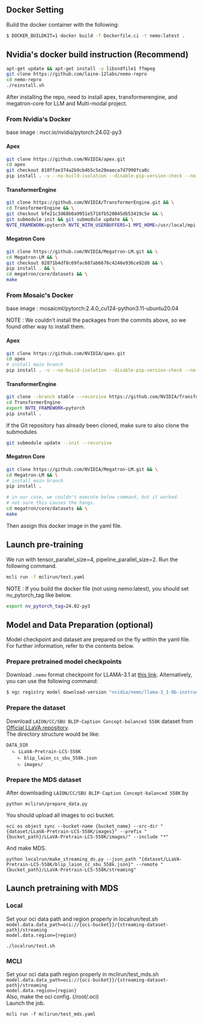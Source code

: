 ## Docker Setting

Build the docker container with the following:

```bash
$ DOCKER_BUILDKIT=1 docker build -f Dockerfile.ci -t nemo:latest .
```

## Nvidia's docker build instruction (Recommend)

```bash
apt-get update && apt-get install -y libsndfile1 ffmpeg
git clone https://github.com/laine-12labs/nemo-repro
cd nemo-repro
./reinstall.sh
```

After installing the repo, need to install apex, transformerengine, and megatron-core for LLM and Multi-modal project.

### From Nvidia's Docker

base image : nvcr.io/nvidia/pytorch:24.02-py3

#### Apex
```bash
git clone https://github.com/NVIDIA/apex.git
cd apex
git checkout 810ffae374a2b9cb4b5c5e28eaeca7d7998fca0c
pip install . -v --no-build-isolation --disable-pip-version-check --no-cache-dir --config-settings "--build-option=--cpp_ext --cuda_ext --fast_layer_norm --distributed_adam --deprecated_fused_adam --group_norm"
```

#### TransformerEngine
```bash
git clone https://github.com/NVIDIA/TransformerEngine.git && \
cd TransformerEngine && \
git checkout bfe21c3d68b0a9951e5716fb520045db53419c5e && \
git submodule init && git submodule update && \
NVTE_FRAMEWORK=pytorch NVTE_WITH_USERBUFFERS=1 MPI_HOME=/usr/local/mpi pip install .
```

#### Megatron Core
```bash
git clone https://github.com/NVIDIA/Megatron-LM.git && \
cd Megatron-LM && \
git checkout 02871b4df8c69fac687ab6676c4246e936ce92d0 && \
pip install . && \
cd megatron/core/datasets && \
make
```

### From Mosaic's Docker

base image : mosaicml/pytorch:2.4.0_cu124-python3.11-ubuntu20.04

NOTE : We couldn't install the packages from the commits above, so we found other way to install them.

#### Apex
```bash
git clone https://github.com/NVIDIA/apex.git
cd apex
# install main branch
pip install . -v --no-build-isolation --disable-pip-version-check --no-cache-dir --config-settings "--build-option=--cpp_ext --cuda_ext --fast_layer_norm --distributed_adam --deprecated_fused_adam --group_norm"
```

#### TransformerEngine
```bash
git clone --branch stable --recursive https://github.com/NVIDIA/TransformerEngine.git
cd TransformerEngine
export NVTE_FRAMEWORK=pytorch
pip install .
```

If the Git repository has already been cloned, make sure to also clone the submodules
```bash
git submodule update --init --recursive
```

#### Megatron Core
```bash
git clone https://github.com/NVIDIA/Megatron-LM.git && \
cd Megatron-LM && \
# install main branch
pip install .

# in our case, we couldn't execute below command, but it worked.
# not sure this causes the hangs.
cd megatron/core/datasets && \
make
```

Then assign this docker image in the yaml file.

## Launch pre-training

We run with tensor_parallel_size=4, pipeline_parallel_size=2. Run the following command.

```bash
mcli run -f mclirun/test.yaml
```

NOTE : If you build the docker file (not using nemo:latest), you should set nv_pytorch_tag like below.
```bash
export nv_pytorch_tag=24.02-py3
```

## Model and Data Preparation (optional)

Model checkpoint and dataset are prepared on the fly within the yaml file. For further information, refer to the contents below.

### Prepare pretrained model checkpoints

Download `.nemo` format checkpoint for LLAMA-3.1 at [this link](https://catalog.ngc.nvidia.com/orgs/nvidia/teams/nemo/models/llama-3_1-8b-instruct-nemo). Alternatively, you can use the following command:<br>

```bash
$ ngc registry model download-version "nvidia/nemo/llama-3_1-8b-instruct-nemo:1.0"
```

### Prepare the dataset

Download `LAION/CC/SBU BLIP-Caption Concept-balanced 558K` dataset from [Official LLaVA repository](https://github.com/haotian-liu/LLaVA/blob/main/docs/Data.md).<br>
The directory structure would be like:<br>
```
DATA_DIR
  ㄴ LLaVA-Pretrain-LCS-558K
    ㄴ blip_laion_cc_sbu_558k.json
    ㄴ images/
```

### Prepare the MDS dataset
After downloading `LAION/CC/SBU BLIP-Caption Concept-balanced 558K` by
```
python mclirun/prepare_data.py
```

You should upload all images to oci bucket.
```
oci os object sync --bucket-name {bucket_name} --src-dir "{dataset/LLaVA-Pretrain-LCS-558K/images}" --prefix "{bucket_path}/LLaVA-Pretrain-LCS-558K/images/" --include "*"
```
And make MDS.
```
python localrun/make_streaming_ds.py --json_path "{dataset/LLaVA-Pretrain-LCS-558K/blip_laion_cc_sbu_558k.json}" --remote "{bucket_path}/LLaVA-Pretrain-LCS-558K/streaming"
```


## Launch pretraining with MDS
### Local
Set your oci data path and region properly in localrun/test.sh<br>
`model.data.data_path=oci://{oci-bucket}}/{streaming-dataset-path}/streaming`<br>
`model.data.region={region}`
```
./localrun/test.sh
```

### MCLI
Set your oci data path region properly in mclirun/test_mds.sh<br>
`model.data.data_path=oci://{oci-bucket}}/{streaming-dataset-path}/streaming`<br>
`model.data.region={region}`<br>
Also, make the oci config. (/root/.oci)<br>
Launch the job.
```
mcli run -f mclirun/test_mds.yaml
```